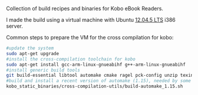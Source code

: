 Collection of build recipes and binaries for Kobo eBook Readers.

I made the build using a virtual machine with Ubuntu [12.04.5 LTS](http://releases.ubuntu.com/12.04/ "12.04.5 LTS") i386 server.

Common steps to prepare the VM for the cross compilation for kobo:
```bash
#update the system
sudo apt-get upgrade
#install the cross-compilation toolchain for kobo
sudo apt-get install gcc-arm-linux-gnueabihf g++-arm-linux-gnueabihf
#install generic build tools
git build-essential libtool automake cmake ragel pck-config unzip texinfo
#build and install a recent version of automake (1.15), needed by some binanies
kobo_static_binaries/cross-compilation-utils/build-automake_1.15.sh
```
